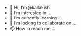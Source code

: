 - 👋 Hi, I’m @kallakish
- 👀 I’m interested in ...
- 🌱 I’m currently learning ...
- 💞️ I’m looking to collaborate on ...
- 📫 How to reach me ...

<!---
kallakish/kallakish is a ✨ special ✨ repository because its `README.md` (this file) appears on your GitHub profile.
You can click the Preview link to take a look at your changes.
--->
